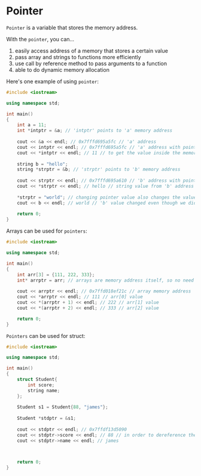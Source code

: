 # Pointer

```Pointer``` is a variable that stores the memory address.

With the ```pointer```, you can...
  1. easily access address of a memory that stores a certain value
  2. pass array and strings to functions more efficiently
  3. use call by reference method to pass arguments to a function
  4. able to do dynamic memory allocation

Here's one example of using ```pointer```:
```c++
#include <iostream>

using namespace std;

int main()
{
    int a = 11; 
    int *intptr = &a; // 'intptr' points to 'a' memory address
    
    cout << &a << endl; // 0x7fffd695a5fc // 'a' address
    cout << intptr << endl; // 0x7fffd695a5fc // 'a' address with pointer
    cout << *intptr << endl; // 11 // to get the value inside the memory address that the pointer is pointing to, add asterisk(*) in front of pointer
    
    string b = "hello";
    string *strptr = &b; // 'strptr' points to 'b' memory address
    
    cout << strptr << endl; // 0x7fffd695a610 // 'b' address with pointer
    cout << *strptr << endl; // hello // string value from 'b' address that 'strptr' is pointing to
    
    *strptr = "world"; // changing pointer value also changes the value in memory address (the memory address corresponds to its pointer)
    cout << b << endl; // world // 'b' value changed even though we did not directly changed the 'b' value
    
    return 0;
}
```
Arrays can be used for ```pointers```:
```c++
#include <iostream>

using namespace std;

int main()
{
    int arr[3] = {111, 222, 333};
    int* arrptr = arr; // arrays are memory address itself, so no need to put & symbol in front
    
    cout << arrptr << endl; // 0x7ffd018ef21c // array memory address
    cout << *arrptr << endl; // 111 // arr[0] value
    cout << *(arrptr + 1) << endl; // 222 // arr[1] value
    cout << *(arrptr + 2) << endl; // 333 // arr[2] value

    return 0;
}
```
```Pointers``` can be used for struct:
```c++
#include <iostream>

using namespace std;

int main()
{
    struct Student{
        int score;
        string name;
    };
    
    Student s1 = Student{88, "james"};
    
    Student *stdptr = &s1;
    
    cout << stdptr << endl; // 0x7ffdf13d5090
    cout << stdptr->score << endl; // 88 // in order to dereference the pointer value of object, you use -> instead of *
    cout << stdptr->name << endl; // james
    


    return 0;
}
```
